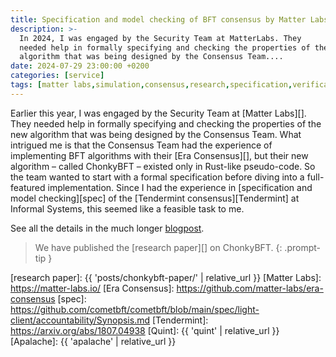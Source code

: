 ```yaml
---
title: Specification and model checking of BFT consensus by Matter Labs
description: >-
  In 2024, I was engaged by the Security Team at MatterLabs. They
  needed help in formally specifying and checking the properties of the new
  algorithm that was being designed by the Consensus Team....
date: 2024-07-29 23:00:00 +0200
categories: [service]
tags: [matter labs,simulation,consensus,research,specification,verification,model checking,paper,quint,TLA+]
---
```


Earlier this year, I was engaged by the Security Team at [Matter Labs][]. They
needed help in formally specifying and checking the properties of the new
algorithm that was being designed by the Consensus Team. What intrigued me is
that the Consensus Team had the experience of implementing BFT algorithms with
their [Era Consensus][], but their new algorithm – called ChonkyBFT – existed
only in Rust-like pseudo-code. So the team wanted to start with a formal
specification before diving into a full-featured implementation. Since I had the
experience in [specification and model checking][spec] of the [Tendermint
consensus][Tendermint] at Informal Systems, this seemed like a feasible task to
me.

See all the details in the much longer [blogpost][].

> We have published the [research paper][] on ChonkyBFT.
{: .prompt-tip }

[blogpost]: https://protocols-made-fun.com/consensus/matterlabs/quint/specification/modelchecking/2024/07/29/chonkybft.html
[research paper]: {{ 'posts/chonkybft-paper/' | relative_url }}
[Matter Labs]: https://matter-labs.io/
[Era Consensus]: https://github.com/matter-labs/era-consensus
[spec]: https://github.com/cometbft/cometbft/blob/main/spec/light-client/accountability/Synopsis.md
[Tendermint]: https://arxiv.org/abs/1807.04938
[Quint]: {{ 'quint' | relative_url }}
[Apalache]: {{ 'apalache' | relative_url }}